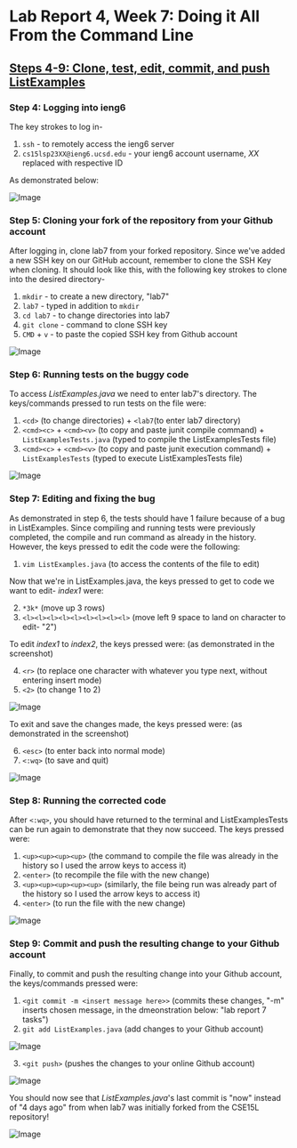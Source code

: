 # Lab Report 4, Week 7: Doing it All From the Command Line

## <ins> Steps 4-9: Clone, test, edit, commit, and push ListExamples </ins>
 
### Step 4: Logging into  ieng6
The key strokes to log in-
1. `ssh` - to remotely access the ieng6 server
2. `cs15lsp23XX@ieng6.ucsd.edu` - your ieng6 account username, *XX* replaced with respective ID

As demonstrated below:

![Image](ieng6LogIn.png)

### Step 5: Cloning your fork of the repository from your Github account

After logging in, clone lab7 from your forked repository. Since we've added a new SSH key on our GitHub account, remember to clone the SSH Key when cloning. It should look like this, with the following key strokes to clone into the desired directory-

1. `mkdir` - to create a new directory, "lab7"
2. `lab7` - typed in addition to `mkdir`
3. `cd lab7` - to change directories into lab7
4. `git clone` - command to clone SSH key
5. `CMD` + `v` - to paste the copied SSH key from Github account

![Image](gitClone.png)


### Step 6: Running tests on the buggy code

To access *ListExamples.java* we need to enter lab7's directory. The keys/commands pressed to run tests on the file were:
  1. `<cd>` (to change directories) + `<lab7`(to enter lab7 directory)
  2. `<cmd><c>` + `<cmd><v>` (to copy and paste junit compile command) + `ListExamplesTests.java` (typed to compile the ListExamplesTests file)
  3. `<cmd><c>` + `<cmd><v>` (to copy and paste junit execution command) + `ListExamplesTests` (typed to execute ListExamplesTests file)
 
![Image](failedTest.png)

### Step 7: Editing and fixing the bug

As demonstrated in step 6, the tests should have 1 failure because of a bug in ListExamples. Since compiling and running tests were previously completed, the compile and run command as already in the history. However, the keys pressed to edit the code were the following: 
  1. `vim ListExamples.java` (to access the contents of the file to edit)
 
 Now that we're in ListExamples.java, the keys pressed to get to code we want to edit- *index1* were:
 
  2. `*3k*` (move up 3 rows)
  3. `<l><l><l><l><l><l><l><l><l>` (move left 9 space to land on character to edit- "2")
  
To edit *index1* to *index2*, the keys pressed were: (as demonstrated in the screenshot)

  4. `<r>` (to replace one character with whatever you type next, without entering insert mode)
  5. `<2>` (to change 1 to 2)
  
 ![Image](editCommand.png)

To exit and save the changes made, the keys pressed were: (as demonstrated in the screenshot)

  6. `<esc>` (to enter back into normal mode)
  7. `<:wq>` (to save and quit) 
  
  ![Image](SaveNQuit.png)
  
### Step 8: Running the corrected code
After `<:wq>`, you should have returned to the terminal and ListExamplesTests can be run again to demonstrate that they now succeed. The keys pressed were:
  1. `<up><up><up><up>` (the command to compile the file was already in the history so I used the arrow keys to access it)
  2. `<enter>` (to recompile the file with the new change)
  3. `<up><up><up><up><up>` (similarly, the file being run was already part of the history so I used the arrow keys to access it)
  4. `<enter>` (to run the file with the new change)
  
  ![Image](passedTest.png)
  
### Step 9: Commit and push the resulting change to your Github account

Finally, to commit and push the resulting change into your Github account, the keys/commands pressed were:
  1. `<git commit -m <insert message here>>` (commits these changes, "-m" inserts chosen message, in the dmeonstration below: "lab report 7 tasks")
  2. `git add ListExamples.java` (add changes to your Github account)

  ![Image](gitAdd.png)
  
  
  3. `<git push>` (pushes the changes to your online Github account)
   
   ![Image](gitPush.png)
  
You should now see that *ListExamples.java*'s last commit is "now" instead of "4 days ago" from when lab7 was initially forked from the CSE15L repository! 

   ![Image](changeConfirmation.png)
  
 
